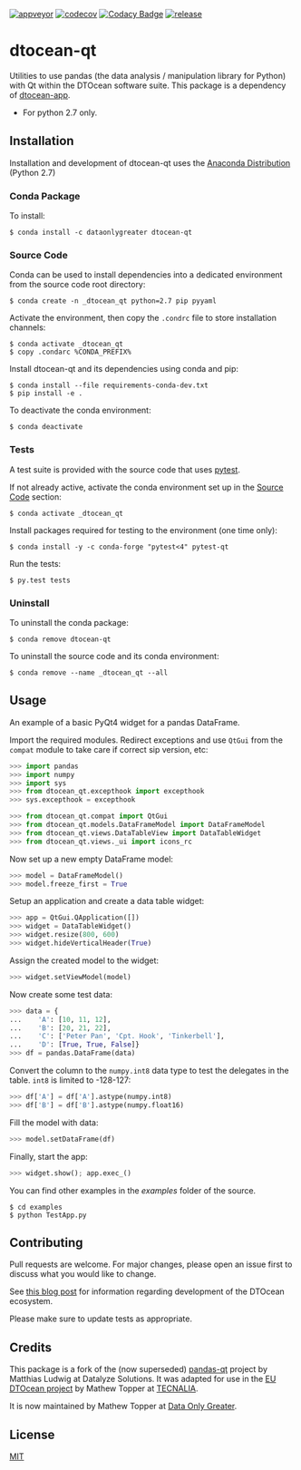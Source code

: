 [![appveyor](https://ci.appveyor.com/api/projects/status/github/DTOcean/dtocean-qt?branch=master&svg=true)](https://ci.appveyor.com/project/DTOcean/dtocean-qt)
[![codecov](https://codecov.io/gh/DTOcean/dtocean-qt/branch/master/graph/badge.svg)](https://codecov.io/gh/DTOcean/dtocean-qt)
[![Codacy Badge](https://api.codacy.com/project/badge/Grade/d1e19e7a286a4e76a90d19b021bc9aca)](https://www.codacy.com/project/H0R5E/dtocean-qt/dashboard?utm_source=github.com&amp;utm_medium=referral&amp;utm_content=DTOcean/dtocean-qt&amp;utm_campaign=Badge_Grade_Dashboard&amp;branchId=11757312)
[![release](https://img.shields.io/github/release/DTOcean/dtocean-qt.svg)](https://github.com/DTOcean/dtocean-qt/releases/latest)

# dtocean-qt

Utilities to use pandas (the data analysis / manipulation library for Python)
with Qt within the DTOcean software suite. This package is a dependency of 
[dtocean-app](https://github.com/DTOcean/dtocean-app).

* For python 2.7 only.

## Installation

Installation and development of dtocean-qt uses the [Anaconda 
Distribution](https://www.anaconda.com/distribution/) (Python 2.7)

### Conda Package

To install:

```
$ conda install -c dataonlygreater dtocean-qt
```

### Source Code

Conda can be used to install dependencies into a dedicated environment from
the source code root directory:

```
$ conda create -n _dtocean_qt python=2.7 pip pyyaml
```

Activate the environment, then copy the `.condrc` file to store installation  
channels:

```
$ conda activate _dtocean_qt
$ copy .condarc %CONDA_PREFIX%
```

Install dtocean-qt and its dependencies using conda and pip:

```
$ conda install --file requirements-conda-dev.txt
$ pip install -e .
```

To deactivate the conda environment:

```
$ conda deactivate
```

### Tests

A test suite is provided with the source code that uses [pytest](
https://docs.pytest.org).

If not already active, activate the conda environment set up in the [Source 
Code](#source-code) section:

```
$ conda activate _dtocean_qt
```

Install packages required for testing to the environment (one time only):

```
$ conda install -y -c conda-forge "pytest<4" pytest-qt
```

Run the tests:

``` 
$ py.test tests
```

### Uninstall

To uninstall the conda package:

```
$ conda remove dtocean-qt
```

To uninstall the source code and its conda environment:

```
$ conda remove --name _dtocean_qt --all
```

## Usage

An example of a basic PyQt4 widget for a pandas DataFrame.

Import the required modules. Redirect exceptions and use `QtGui` from the 
`compat` module to take care if correct sip version, etc:

```python
>>> import pandas
>>> import numpy
>>> import sys
>>> from dtocean_qt.excepthook import excepthook
>>> sys.excepthook = excepthook

>>> from dtocean_qt.compat import QtGui
>>> from dtocean_qt.models.DataFrameModel import DataFrameModel
>>> from dtocean_qt.views.DataTableView import DataTableWidget
>>> from dtocean_qt.views._ui import icons_rc
```

Now set up a new empty DataFrame model:

```python
>>> model = DataFrameModel()
>>> model.freeze_first = True
```

Setup an application and create a data table widget:

```python
>>> app = QtGui.QApplication([])
>>> widget = DataTableWidget()
>>> widget.resize(800, 600)
>>> widget.hideVerticalHeader(True)
```

Assign the created model to the widget:

```python
>>> widget.setViewModel(model)
```

Now create some test data:

```python
>>> data = {
...    'A': [10, 11, 12], 
...    'B': [20, 21, 22], 
...    'C': ['Peter Pan', 'Cpt. Hook', 'Tinkerbell'],
...    'D': [True, True, False]}
>>> df = pandas.DataFrame(data)
```

Convert the column to the `numpy.int8` data type to test the delegates in the
table. `int8` is limited to -128-127:

```python
>>> df['A'] = df['A'].astype(numpy.int8)
>>> df['B'] = df['B'].astype(numpy.float16)
```

Fill the model with data:

```python
>>> model.setDataFrame(df)
```

Finally, start the app:

```python
>>> widget.show(); app.exec_()
```

You can find other examples in the *examples* folder of the source.

```
$ cd examples
$ python TestApp.py
```

## Contributing

Pull requests are welcome. For major changes, please open an issue first to
discuss what you would like to change.

See [this blog post](
https://www.dataonlygreater.com/latest/professional/2017/03/09/dtocean-development-change-management/)
for information regarding development of the DTOcean ecosystem.

Please make sure to update tests as appropriate.

## Credits

This package is a fork of the (now superseded) [pandas-qt](
https://github.com/datalyze-solutions/pandas-qt) project by Matthias Ludwig at 
Datalyze Solutions. It was adapted for use in the [EU DTOcean project](
https://www.dtoceanplus.eu/About-DTOceanPlus/History) by Mathew Topper at 
[TECNALIA](https://www.tecnalia.com).

It is now maintained by Mathew Topper at [Data Only Greater](
https://www.dataonlygreater.com/).

## License

[MIT](https://choosealicense.com/licenses/mit/)
